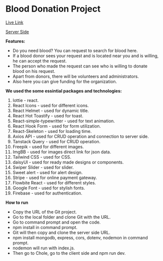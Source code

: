 # Blood Donation Project
<p><a href="blood-donation-client-27e52.web.app">Live Link</a></p>
<p><a href="https://github.com/joymajumder23/bloodBridge-server">Server Side</a></p>

**Features:**
- Do you need blood? You can request to search for blood here.
- If a blood donor sees your request and is located near you and is willing, he can accept the request.
- The person who made the request can see who is willing to donate blood on his request.
- Apart from donors, there will be volunteers and administrators.
- Also here you can give funding for the organization.

**We used the some essintial packages and technologies:**
 1. lottie - react.
 2. React Icons - used for different icons.
 3. React Helmet - used for dynamic title.
 4. React Hot Toastify - used for toast.
 5. React-simple-typewritter - used for text animation.
 6. React Hook Form - used for form utilization.
 7. React-Skeleton - used for loading time.
 9. Axios API - used for CRUD operation and connection to server side.
 10. Tanstack Query - used for CRUD operation.
 11. Freepik - used for different images.
 12. ImgBB - used for images direct link for json data.
 13. Tailwind CSS - used for CSS.
 14. daisyUI - used for ready made designs or components.
 15. Swiper Slider - used for slider.
 16. Sweet alert - used for alert design.
 17. Stripe - used for online payment gateway.
 18. Flowbite React - used for different styles.
 19. Google Font - used for stylish fonts.
 20. Firebase - used for authentication.

 **How to run**
- Copy the URL of the Git project.
- Go to the local folder and clone Git with the URL.
- Go to command prompt and open the code.
- npm install in command prompt.
- Git will then copy and clone the server side URL.
- npm install mongodb, express, cors, dotenv, nodemon in command prompt.
- nodemon will run with index.js.
- Then go to Chole, go to the client side and npm run dev.